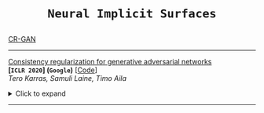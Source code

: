 # <p align=center>`Neural Implicit Surfaces`</p>



[CR-GAN](#CR-GAN)

---

<span id="CR-GAN"></span>
[Consistency regularization for generative adversarial networks](https://arxiv.org/pdf/1910.12027.pdf)  
**[`ICLR 2020`]  (`Google`)**  [[Code](https://github.com/NVlabs/stylegan)]  
*Tero Karras, Samuli Laine, Timo Aila*

<details><summary>Click to expand</summary>

<div align=center><img width="700" src="https://raw.githubusercontent.com/yzy1996/Image-Hosting/master/20201119220419.png"/></div>

> **Summary**

They propose a training stabilizer based on **consistency regularization**. In particular, they **augment data** passing into the GAN discriminator and **penalize the sensitivity** of the discriminator to these augmentations.

> **Details**

$T(x)$ donates a stochastic data augmentation function. $D(x)$ donates the last layer before the activation function. The proposed regularization is given by:

Latex
$$
\operatorname{argmin}_{\theta} \mathcal{L}(\theta)=\mathbb{E}_{\mathbf{z}, \mathbf{y}, \alpha}\left[\left(A\left(G\left(T_{\theta}(\mathbf{z}, \alpha), \mathbf{y}\right)\right)-(A(G(\mathbf{z}, \mathbf{y}))+\alpha)\right)^{2}\right]
$$

</details>

---

